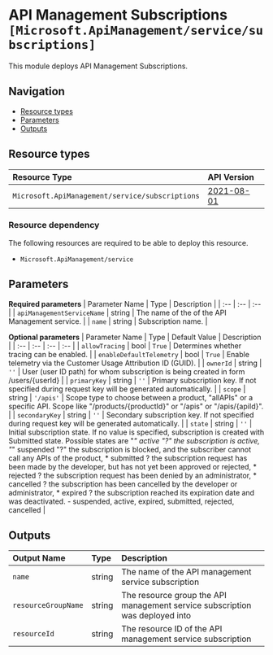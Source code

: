 # API Management Subscriptions `[Microsoft.ApiManagement/service/subscriptions]`

This module deploys API Management Subscriptions.

## Navigation

- [Resource types](#Resource-types)
- [Parameters](#Parameters)
- [Outputs](#Outputs)

## Resource types

| Resource Type | API Version |
| :-- | :-- |
| `Microsoft.ApiManagement/service/subscriptions` | [2021-08-01](https://docs.microsoft.com/en-us/azure/templates/Microsoft.ApiManagement/2021-08-01/service/subscriptions) |

### Resource dependency

The following resources are required to be able to deploy this resource.

- `Microsoft.ApiManagement/service`

## Parameters

**Required parameters**
| Parameter Name | Type | Description |
| :-- | :-- | :-- |
| `apiManagementServiceName` | string | The name of the of the API Management service. |
| `name` | string | Subscription name. |

**Optional parameters**
| Parameter Name | Type | Default Value | Description |
| :-- | :-- | :-- | :-- |
| `allowTracing` | bool | `True` | Determines whether tracing can be enabled. |
| `enableDefaultTelemetry` | bool | `True` | Enable telemetry via the Customer Usage Attribution ID (GUID). |
| `ownerId` | string | `''` | User (user ID path) for whom subscription is being created in form /users/{userId} |
| `primaryKey` | string | `''` | Primary subscription key. If not specified during request key will be generated automatically. |
| `scope` | string | `'/apis'` | Scope type to choose between a product, "allAPIs" or a specific API. Scope like "/products/{productId}" or "/apis" or "/apis/{apiId}". |
| `secondaryKey` | string | `''` | Secondary subscription key. If not specified during request key will be generated automatically. |
| `state` | string | `''` | Initial subscription state. If no value is specified, subscription is created with Submitted state. Possible states are "*" active "?" the subscription is active, "*" suspended "?" the subscription is blocked, and the subscriber cannot call any APIs of the product, * submitted ? the subscription request has been made by the developer, but has not yet been approved or rejected, * rejected ? the subscription request has been denied by an administrator, * cancelled ? the subscription has been cancelled by the developer or administrator, * expired ? the subscription reached its expiration date and was deactivated. - suspended, active, expired, submitted, rejected, cancelled |


## Outputs

| Output Name | Type | Description |
| :-- | :-- | :-- |
| `name` | string | The name of the API management service subscription |
| `resourceGroupName` | string | The resource group the API management service subscription was deployed into |
| `resourceId` | string | The resource ID of the API management service subscription |
